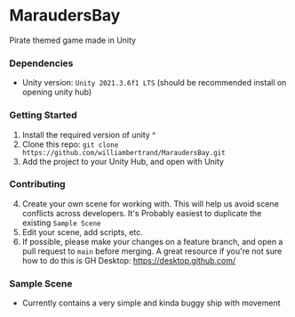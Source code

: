 # MaraudersBay
Pirate themed game made in Unity

### Dependencies
- Unity version: `Unity 2021.3.6f1 LTS` (should be recommended install on opening unity hub)


### Getting Started
1. Install the required version of unity ^
2. Clone this repo: `git clone https://github.com/williambertrand/MaraudersBay.git`
3. Add the project to your Unity Hub, and open with Unity

### Contributing 
4. Create your own scene for working with. This will help us avoid scene conflicts across developers. It's Probably easiest to duplicate the existing `Sample Scene`
5. Edit your scene, add scripts, etc.
6. If possible, please make your changes on a feature branch, and open a pull request to `main` before merging. A great resource if you're not sure how to do this is GH Desktop: https://desktop.github.com/



### Sample Scene
- Currently contains a very simple and kinda buggy ship with movement
